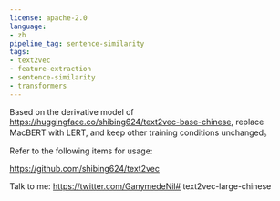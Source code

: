 ```yaml
---
license: apache-2.0
language:
- zh
pipeline_tag: sentence-similarity
tags:
- text2vec
- feature-extraction
- sentence-similarity
- transformers
---
```


Based on the derivative model of https://huggingface.co/shibing624/text2vec-base-chinese, replace MacBERT with LERT, and keep other training conditions unchanged。

Refer to the following items for usage:

https://github.com/shibing624/text2vec

Talk to me: https://twitter.com/GanymedeNil# text2vec-large-chinese
